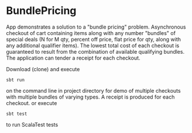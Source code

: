 # BundlePricing

App demonstrates a solution to a "bundle pricing" problem. Asynchronous checkout of cart containing items along with any number "bundles" of special deals (N for M qty, percent off price, flat price for qty, along with any additional qualifier items). The lowest total cost of each checkout is guaranteed to result from the combination of available qualifying bundles. The application can tender a receipt for each checkout.

Download (clone) and execute

    sbt run
    
on the command line in project directory for demo of multiple checkouts with multiple bundles of varying types. A receipt is produced for each checkout. or execute
    
    sbt test
    
to run ScalaTest tests
